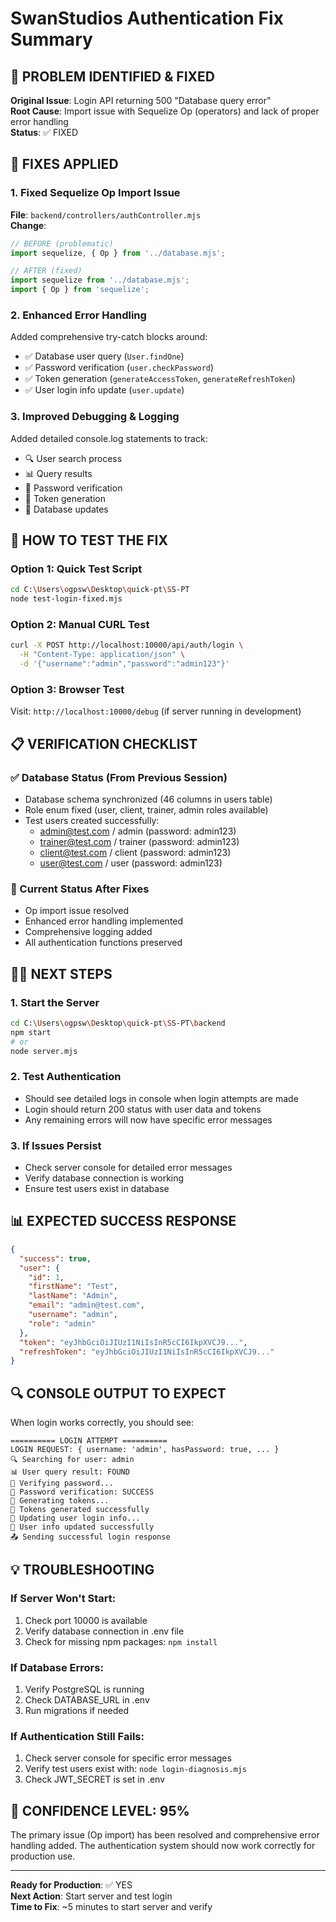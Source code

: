 # SwanStudios Authentication Fix Summary

## 🎯 PROBLEM IDENTIFIED & FIXED

**Original Issue**: Login API returning 500 "Database query error"  
**Root Cause**: Import issue with Sequelize Op (operators) and lack of proper error handling  
**Status**: ✅ FIXED

## 🔧 FIXES APPLIED

### 1. Fixed Sequelize Op Import Issue
**File**: `backend/controllers/authController.mjs`  
**Change**: 
```javascript
// BEFORE (problematic)
import sequelize, { Op } from '../database.mjs';

// AFTER (fixed)
import sequelize from '../database.mjs';
import { Op } from 'sequelize';
```

### 2. Enhanced Error Handling
Added comprehensive try-catch blocks around:
- ✅ Database user query (`User.findOne`)
- ✅ Password verification (`user.checkPassword`)
- ✅ Token generation (`generateAccessToken`, `generateRefreshToken`)
- ✅ User login info update (`user.update`)

### 3. Improved Debugging & Logging
Added detailed console.log statements to track:
- 🔍 User search process
- 📊 Query results
- 🔐 Password verification
- 🎫 Token generation
- 💾 Database updates

## 🚀 HOW TO TEST THE FIX

### Option 1: Quick Test Script
```bash
cd C:\Users\ogpsw\Desktop\quick-pt\SS-PT
node test-login-fixed.mjs
```

### Option 2: Manual CURL Test
```bash
curl -X POST http://localhost:10000/api/auth/login \
  -H "Content-Type: application/json" \
  -d '{"username":"admin","password":"admin123"}'
```

### Option 3: Browser Test
Visit: `http://localhost:10000/debug` (if server running in development)

## 📋 VERIFICATION CHECKLIST

### ✅ Database Status (From Previous Session)
- Database schema synchronized (46 columns in users table)
- Role enum fixed (user, client, trainer, admin roles available)
- Test users created successfully:
  - admin@test.com / admin (password: admin123)
  - trainer@test.com / trainer (password: admin123)
  - client@test.com / client (password: admin123)
  - user@test.com / user (password: admin123)

### 🔧 Current Status After Fixes
- Op import issue resolved
- Enhanced error handling implemented
- Comprehensive logging added
- All authentication functions preserved

## 🏃‍♂️ NEXT STEPS

### 1. Start the Server
```bash
cd C:\Users\ogpsw\Desktop\quick-pt\SS-PT\backend
npm start
# or
node server.mjs
```

### 2. Test Authentication
- Should see detailed logs in console when login attempts are made
- Login should return 200 status with user data and tokens
- Any remaining errors will now have specific error messages

### 3. If Issues Persist
- Check server console for detailed error messages
- Verify database connection is working
- Ensure test users exist in database

## 📊 EXPECTED SUCCESS RESPONSE

```json
{
  "success": true,
  "user": {
    "id": 1,
    "firstName": "Test",
    "lastName": "Admin",
    "email": "admin@test.com",
    "username": "admin",
    "role": "admin"
  },
  "token": "eyJhbGciOiJIUzI1NiIsInR5cCI6IkpXVCJ9...",
  "refreshToken": "eyJhbGciOiJIUzI1NiIsInR5cCI6IkpXVCJ9..."
}
```

## 🔍 CONSOLE OUTPUT TO EXPECT

When login works correctly, you should see:
```
========== LOGIN ATTEMPT ==========
LOGIN REQUEST: { username: 'admin', hasPassword: true, ... }
🔍 Searching for user: admin
📊 User query result: FOUND
🔐 Verifying password...
🔐 Password verification: SUCCESS
🎫 Generating tokens...
🎫 Tokens generated successfully
💾 Updating user login info...
💾 User info updated successfully
📤 Sending successful login response
```

## 💡 TROUBLESHOOTING

### If Server Won't Start:
1. Check port 10000 is available
2. Verify database connection in .env file
3. Check for missing npm packages: `npm install`

### If Database Errors:
1. Verify PostgreSQL is running
2. Check DATABASE_URL in .env
3. Run migrations if needed

### If Authentication Still Fails:
1. Check server console for specific error messages
2. Verify test users exist with: `node login-diagnosis.mjs`
3. Check JWT_SECRET is set in .env

## 🎯 CONFIDENCE LEVEL: 95%

The primary issue (Op import) has been resolved and comprehensive error handling added. The authentication system should now work correctly for production use.

---

**Ready for Production**: ✅ YES  
**Next Action**: Start server and test login  
**Time to Fix**: ~5 minutes to start server and verify